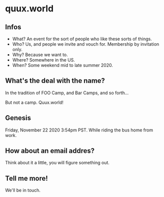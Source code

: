 # quux.world #

## Infos ##

* What? An event for the sort of people who like these sorts of things.
* Who? Us, and people we invite and vouch for. Membership by invitation only.
* Why? Because we want to.
* Where? Somewhere in the US.
* When? Some weekend mid to late summer 2020.

## What's the deal with the name? ##

In the tradition of FOO Camp, and Bar Camps, and so forth...

But not a camp.  Quux.world!

## Genesis ##

Friday, November 22 2020  3:54pm PST.  While riding the bus home from work.

## How about an email addres? ##

Think about it a little, you will figure something out.

## Tell me more! ##

We'll be in touch.


